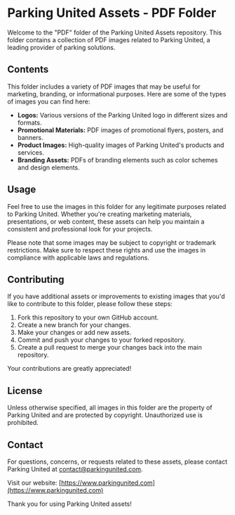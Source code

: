 # Parking United Assets - PDF Folder

Welcome to the "PDF" folder of the Parking United Assets repository. This folder contains a collection of PDF images related to Parking United, a leading provider of parking solutions.

## Contents

This folder includes a variety of PDF images that may be useful for marketing, branding, or informational purposes. Here are some of the types of images you can find here:

- **Logos:** Various versions of the Parking United logo in different sizes and formats.
- **Promotional Materials:** PDF images of promotional flyers, posters, and banners.
- **Product Images:** High-quality images of Parking United's products and services.
- **Branding Assets:** PDFs of branding elements such as color schemes and design elements.

## Usage

Feel free to use the images in this folder for any legitimate purposes related to Parking United. Whether you're creating marketing materials, presentations, or web content, these assets can help you maintain a consistent and professional look for your projects.

Please note that some images may be subject to copyright or trademark restrictions. Make sure to respect these rights and use the images in compliance with applicable laws and regulations.

## Contributing

If you have additional assets or improvements to existing images that you'd like to contribute to this folder, please follow these steps:

1. Fork this repository to your own GitHub account.
2. Create a new branch for your changes.
3. Make your changes or add new assets.
4. Commit and push your changes to your forked repository.
5. Create a pull request to merge your changes back into the main repository.

Your contributions are greatly appreciated!

## License

Unless otherwise specified, all images in this folder are the property of Parking United and are protected by copyright. Unauthorized use is prohibited.

## Contact

For questions, concerns, or requests related to these assets, please contact Parking United at [contact@parkingunited.com](mailto:contact@parkingunited.com).

Visit our website: [https://www.parkingunited.com](https://www.parkingunited.com)

Thank you for using Parking United assets!
